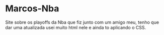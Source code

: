 # Marcos-Nba
Site sobre os playoffs da Nba que fiz junto com um amigo meu, tenho que dar uma atualizada usei muito html nele e ainda to aplicando o CSS.
